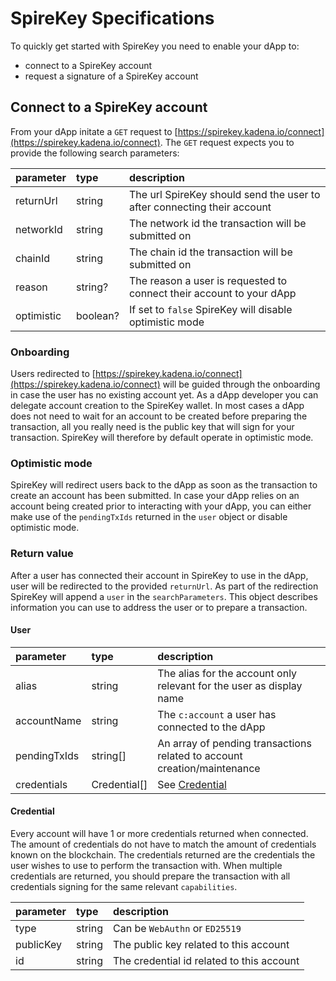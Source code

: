 # SpireKey Specifications

To quickly get started with SpireKey you need to enable your dApp to:

- connect to a SpireKey account
- request a signature of a SpireKey account

## Connect to a SpireKey account

From your dApp initate a `GET` request to
[https://spirekey.kadena.io/connect](https://spirekey.kadena.io/connect). The
`GET` request expects you to provide the following search parameters:

| parameter  | type     | description                                                             |
| :--------- | :------- | :---------------------------------------------------------------------- |
| returnUrl  | string   | The url SpireKey should send the user to after connecting their account |
| networkId  | string   | The network id the transaction will be submitted on                     |
| chainId    | string   | The chain id the transaction will be submitted on                       |
| reason     | string?  | The reason a user is requested to connect their account to your dApp    |
| optimistic | boolean? | If set to `false` SpireKey will disable optimistic mode                 |

### Onboarding

Users redirected to
[https://spirekey.kadena.io/connect](https://spirekey.kadena.io/connect) will be
guided through the onboarding in case the user has no existing account yet. As a
dApp developer you can delegate account creation to the SpireKey wallet. In most
cases a dApp does not need to wait for an account to be created before preparing
the transaction, all you really need is the public key that will sign for your
transaction. SpireKey will therefore by default operate in optimistic mode.

### Optimistic mode

SpireKey will redirect users back to the dApp as soon as the transaction to
create an account has been submitted. In case your dApp relies on an account
being created prior to interacting with your dApp, you can either make use of
the `pendingTxIds` returned in the `user` object or disable optimistic mode.

### Return value

After a user has connected their account in SpireKey to use in the dApp, user
will be redirected to the provided `returnUrl`. As part of the redirection
SpireKey will append a `user` in the `searchParameters`. This object describes
information you can use to address the user or to prepare a transaction.

#### User

| parameter    | type         | description                                                              |
| :----------- | :----------- | :----------------------------------------------------------------------- |
| alias        | string       | The alias for the account only relevant for the user as display name     |
| accountName  | string       | The `c:account` a user has connected to the dApp                         |
| pendingTxIds | string[]     | An array of pending transactions related to account creation/maintenance |
| credentials  | Credential[] | See [Credential](#credential)                                            |

#### Credential

Every account will have 1 or more credentials returned when connected. The
amount of credentials do not have to match the amount of credentials known on
the blockchain. The credentials returned are the credentials the user wishes to
use to perform the transaction with. When multiple credentials are returned, you
should prepare the transaction with all credentials signing for the same
relevant `capabilities`.

| parameter | type   | description                               |
| :-------- | :----- | :---------------------------------------- |
| type      | string | Can be `WebAuthn` or `ED25519`            |
| publicKey | string | The public key related to this account    |
| id        | string | The credential id related to this account |

